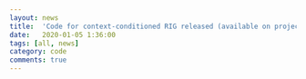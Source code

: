 ```yaml
---
layout: news
title:  'Code for context-conditioned RIG released (available on project website)!'
date:   2020-01-05 1:36:00
tags: [all, news]
category: code
comments: true
---
```

